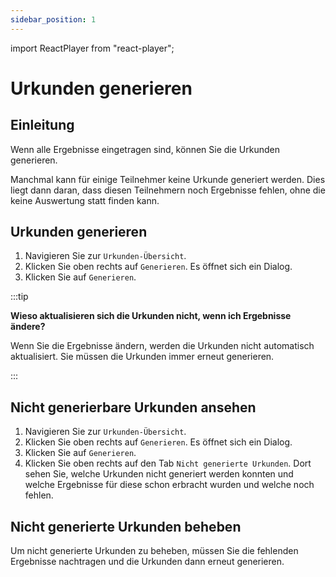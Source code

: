 ```yaml
---
sidebar_position: 1
---
```


import ReactPlayer from "react-player";

# Urkunden generieren

<!--

<div className="video__wrapper">
  <ReactPlayer
    className="video__player"
    controls
    config={{
      file: {
        attributes: {
          poster:
            "https://uploads-ssl.webflow.com/60cb8d6c93a6a6dfa3b7f245/64345e1514a8f53d8aad199e_school-instructions-video-thumbnail.jpg",
        },
      },
    }}
    height="100%"
    url="https://storage.googleapis.com/files.school-app.bujus.de/school-instructions-v2-compressed.mp4"
    width="100%"
  />
</div>
­{" "} -->

## Einleitung

Wenn alle Ergebnisse eingetragen sind, können Sie die Urkunden generieren.

Manchmal kann für einige Teilnehmer keine Urkunde generiert werden. Dies liegt dann daran, dass diesen Teilnehmern noch Ergebnisse fehlen, ohne die keine Auswertung statt finden kann.

## Urkunden generieren

1. Navigieren Sie zur `Urkunden-Übersicht`.
2. Klicken Sie oben rechts auf `Generieren`. Es öffnet sich ein Dialog.
3. Klicken Sie auf `Generieren`.

:::tip

**Wieso aktualisieren sich die Urkunden nicht, wenn ich Ergebnisse ändere?**

Wenn Sie die Ergebnisse ändern, werden die Urkunden nicht automatisch aktualisiert. Sie müssen die Urkunden immer erneut generieren.

:::

## Nicht generierbare Urkunden ansehen

1. Navigieren Sie zur `Urkunden-Übersicht`.
2. Klicken Sie oben rechts auf `Generieren`. Es öffnet sich ein Dialog.
3. Klicken Sie auf `Generieren`.
4. Klicken Sie oben rechts auf den Tab `Nicht generierte Urkunden`. Dort sehen Sie, welche Urkunden nicht generiert werden konnten und welche Ergebnisse für diese schon erbracht wurden und welche noch fehlen.

## Nicht generierte Urkunden beheben

Um nicht generierte Urkunden zu beheben, müssen Sie die fehlenden Ergebnisse nachtragen und die Urkunden dann erneut generieren.

